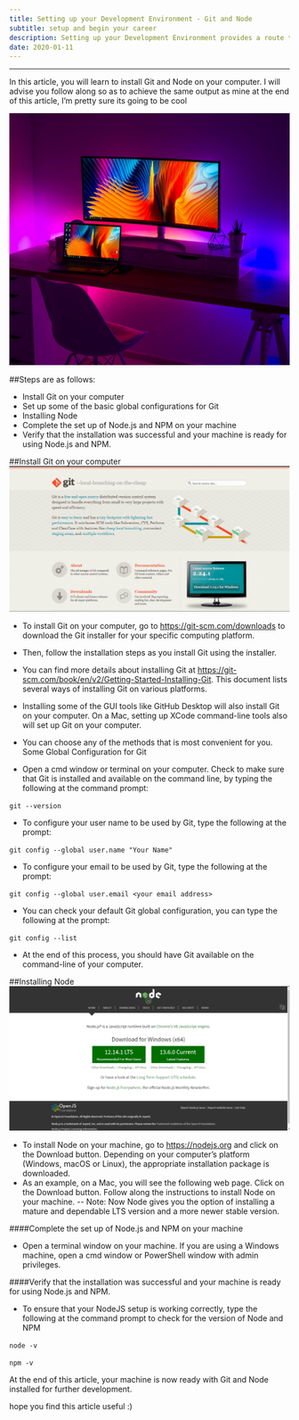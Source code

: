 ```yaml
---
title: Setting up your Development Environment - Git and Node
subtitle: setup and begin your career
description: Setting up your Development Environment provides a route to get started
date: 2020-01-11
---
```

***
In this article, you will learn to install Git and Node on your computer. I will advise you follow along so as to achieve the same output as mine at the end of this article, I’m pretty sure its going to be cool

![Setup](./setupEnvironment.jpeg)

##Steps are as follows:
- Install Git on your computer
- Set up some of the basic global configurations for Git
- Installing Node
- Complete the set up of Node.js and NPM on your machine
- Verify that the installation was successful and your machine is ready for using Node.js and NPM.


##Install Git on your computer
![git](./git.png)

- To install Git on your computer, go to https://git-scm.com/downloads to download the Git installer for your specific computing platform.
- Then, follow the installation steps as you install Git using the installer.
- You can find more details about installing Git at https://git-scm.com/book/en/v2/Getting-Started-Installing-Git. This document lists several ways of installing Git on various platforms.
- Installing some of the GUI tools like GitHub Desktop will also install Git on your computer.
On a Mac, setting up XCode command-line tools also will set up Git on your computer.
- You can choose any of the methods that is most convenient for you.
Some Global Configuration for Git

- Open a cmd window or terminal on your computer.
Check to make sure that Git is installed and available on the command line, by typing the following at the command prompt:

`git --version`

- To configure your user name to be used by Git, type the following at the prompt:

`git config --global user.name "Your Name"`

- To configure your email to be used by Git, type the following at the prompt:

`git config --global user.email <your email address>`

- You can check your default Git global configuration, you can type the following at the prompt:

`git config --list`

- At the end of this process, you should have Git available on the command-line of your computer.

##Installing Node
![Node](./node.png)

- To install Node on your machine, go to https://nodejs.org and click on the Download button. Depending on your computer’s platform (Windows, macOS or Linux), the appropriate installation package is downloaded.
- As an example, on a Mac, you will see the following web page. Click on the Download button. Follow along the instructions to install Node on your machine.
-- Note: Now Node gives you the option of installing a mature and dependable LTS version and a more newer stable version.

####Complete the set up of Node.js and NPM on your machine
- Open a terminal window on your machine. If you are using a Windows machine, open a cmd window or PowerShell window with admin privileges.

####Verify that the installation was successful and your machine is ready for using Node.js and NPM.
- To ensure that your NodeJS setup is working correctly, type the following at the command prompt to check for the version of Node and NPM

`node -v`

`npm -v`

At the end of this article, your machine is now ready with Git and Node installed for further development.

hope you find this article useful :)